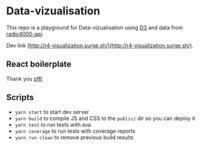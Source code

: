 # Data-vizualisation

This repo is a playground for Data-vizualisation using [D3](https://github.com/d3) and data from [radio4000-api](https://github.com/Internet4000/radio4000-api-docs).

Dev link [http://r4-visualization.surge.sh/](http://r4-visualization.surge.sh/).

## React boilerplate

Thank you [pfft](https://github.com/jfalxa/pfft)

## Scripts

- `yarn start` to start dev server
- `yarn build` to compile JS and CSS to the `public/` dir so you can deploy it
- `yarn test` to run tests with ava
- `yarn coverage` to run tests with coverage reports
- `yarn run clean` to remove previous build results

